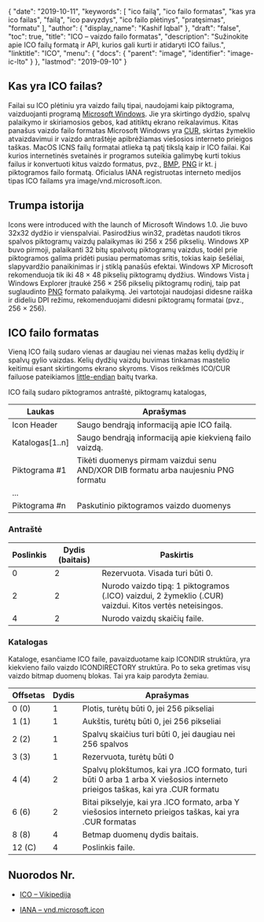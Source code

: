 {
  "date": "2019-10-11",
  "keywords": [
"ico failą",
"ico failo formatas",
"kas yra ico failas",
"failą",
"ico pavyzdys",
"ico failo plėtinys",
"pratęsimas",
"formatu"
],
  "author": {
    "display_name": "Kashif Iqbal"
},
  "draft": "false",
  "toc": true,
  "title": "ICO – vaizdo failo formatas",
  "description": "Sužinokite apie ICO failų formatą ir API, kurios gali kurti ir atidaryti ICO failus.",
  "linktitle": "ICO",
  "menu": {
    "docs": {
      "parent": "image",
      "identifier": "image-ic-lto"
}
},
  "lastmod": "2019-09-10"
}

## Kas yra ICO failas?

Failai su ICO plėtiniu yra vaizdo failų tipai, naudojami kaip piktograma, vaizduojanti programą [Microsoft Windows](https://www.microsoft.com/en-us/windows). Jie yra skirtingo dydžio, spalvų palaikymo ir skiriamosios gebos, kad atitiktų ekrano reikalavimus. Kitas panašus vaizdo failo formatas Microsoft Windows yra [CUR](/image/cur/), skirtas žymeklio atvaizdavimui ir vaizdo antraštėje apibrėžiamas viešosios interneto prieigos taškas. MacOS ICNS failų formatai atlieka tą patį tikslą kaip ir ICO failai. Kai kurios internetinės svetainės ir programos suteikia galimybę kurti tokius failus ir konvertuoti kitus vaizdo formatus, pvz., [BMP](/image/bmp/), [PNG](/image/png/) ir kt. į piktogramos failo formatą. Oficialus IANA registruotas interneto medijos tipas ICO failams yra image/vnd.microsoft.icon.

## Trumpa istorija ##

Icons were introduced with the launch of Microsoft Windows 1.0. Jie buvo 32x32 dydžio ir vienspalviai. Pasirodžius win32, pradėtas naudoti tikros spalvos piktogramų vaizdų palaikymas iki 256 x 256 pikselių. Windows XP buvo pirmoji, palaikanti 32 bitų spalvotų piktogramų vaizdus, todėl prie piktogramos galima pridėti pusiau permatomas sritis, tokias kaip šešėliai, slapyvardžio panaikinimas ir į stiklą panašūs efektai. Windows XP Microsoft rekomenduoja tik iki 48 × 48 pikselių piktogramų dydžius. Windows Vista į Windows Explorer įtraukė 256 × 256 pikselių piktogramų rodinį, taip pat suglaudinto [PNG](/image/png/) formato palaikymą. Jei vartotojai naudojasi didesne raiška ir dideliu DPI režimu, rekomenduojami didesni piktogramų formatai (pvz., 256 × 256).

## ICO failo formatas ##

Vieną ICO failą sudaro vienas ar daugiau nei vienas mažas kelių dydžių ir spalvų gylio vaizdas. Kelių dydžių vaizdų buvimas tinkamas mastelio keitimui esant skirtingoms ekrano skyroms. Visos reikšmės ICO/CUR failuose pateikiamos [little-endian](https://en.wikipedia.org/wiki/Little-endian) baitų tvarka.

ICO failą sudaro piktogramos antraštė, piktogramų katalogas,

|Laukas|Aprašymas
---|---|
|Icon Header|Saugo bendrąją informaciją apie ICO failą.
|Katalogas[1..n]|Saugo bendrąją informaciją apie kiekvieną failo vaizdą.
|Piktograma #1|Tikėti duomenys pirmam vaizdui senu AND/XOR DIB formatu arba naujesniu PNG formatu
|...|
|Piktograma #n|Paskutinio piktogramos vaizdo duomenys

### Antraštė ###

|Poslinkis|Dydis (baitais)|Paskirtis
---|---|---|
|0|2|Rezervuota. Visada turi būti 0.
|2|2|Nurodo vaizdo tipą: 1 piktogramos (.ICO) vaizdui, 2 žymeklio (.CUR) vaizdui. Kitos vertės neteisingos.
|4|2|Nurodo vaizdų skaičių faile.

### Katalogas ###

Kataloge, esančiame ICO faile, pavaizduotame kaip ICONDIR struktūra, yra kiekvieno failo vaizdo ICONDIRECTORY struktūra. Po to seka gretimas visų vaizdo bitmap duomenų blokas. Tai yra kaip parodyta žemiau.

|Offsetas|Dydis|Aprašymas
---|---|---|
|0 (0)|1|Plotis, turėtų būti 0, jei 256 pikseliai
|1 (1)|1|Aukštis, turėtų būti 0, jei 256 pikseliai
|2 (2)|1|Spalvų skaičius turi būti 0, jei daugiau nei 256 spalvos
|3 (3)|1|Rezervuota, turėtų būti 0
|4 (4)|2|Spalvų plokštumos, kai yra .ICO formato, turi būti 0 arba 1 arba X viešosios interneto prieigos taškas, kai yra .CUR formatu
|6 (6)|2|Bitai pikselyje, kai yra .ICO formato, arba Y viešosios interneto prieigos taškas, kai yra .CUR formatas
|8 (8)|4|Betmap duomenų dydis baitais.
|12 (C)|4|Poslinkis faile.

## Nuorodos Nr.

* [ICO – Vikipedija](https://en.wikipedia.org/wiki/ICO_(file_format))

* [IANA – vnd.microsoft.icon](http://www.iana.org/assignments/media-types/image/vnd.microsoft.icon)


